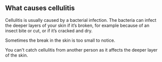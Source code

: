 ## What causes cellulitis

Cellulitis is usually caused by a bacterial infection. The bacteria can infect the deeper layers of your skin if it’s broken, for example because of an insect bite or cut, or if it’s cracked and dry.

Sometimes the break in the skin is too small to notice.

You can't catch cellulitis from another person as it affects the deeper layer of the skin.